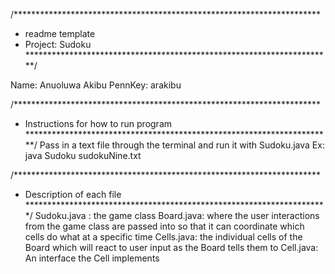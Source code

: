 /**********************************************************************
 *  readme template
 *  Project: Sudoku
 **********************************************************************/

Name: Anuoluwa Akibu
PennKey: arakibu

/**********************************************************************
 *  Instructions for how to run program          
 **********************************************************************/
Pass in a text file through the terminal and run it with Sudoku.java
Ex: java Sudoku sudokuNine.txt


/**********************************************************************
 *  Description of each file
 *********************************************************************/
Sudoku.java : the game class
Board.java: where the user interactions from the game class are passed into so that
it can coordinate which cells do what at a specific time
Cells.java: the individual cells of the Board which will react to user input 
as the Board tells them to
Cell.java: An interface the Cell implements


